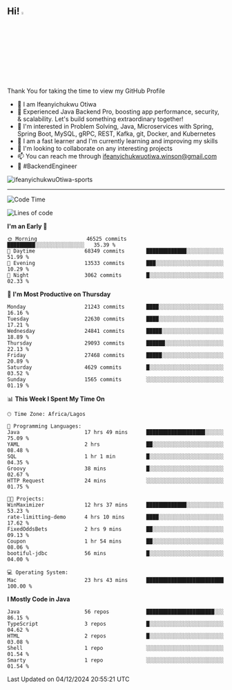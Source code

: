 <!-- BLOG-POST-LIST:START --><!-- BLOG-POST-LIST:END -->

## Hi! <img src="https://media.giphy.com/media/hvRJCLFzcasrR4ia7z/giphy.gif" width="4%"> 

Thank You for taking the time to view my GitHub Profile

- 👋 I am Ifeanyichukwu Otiwa
- 🚀 Experienced Java Backend Pro, boosting app performance, security, & scalability. Let's build something extraordinary together!
- 👀 I'm interested in Problem Solving, Java, Microservices with Spring, Spring Boot, MySQL, gRPC, REST, Kafka, git, Docker, and Kubernetes
- 🌱 I am a fast learner and I'm currently learning and improving my skills
- 💞️ I'm looking to collaborate on any interesting projects
- 📫 You can reach me through ifeanyichukwuotiwa.winson@gmail.com
- 🚀 #BackendEngineer

<p align="left" marginTop="10px"> <img src="https://komarev.com/ghpvc/?username=ifeanyichukwuOtiwa-sports&label=Profile%20views&color=0e75b6&style=for-the-badge" alt="ifeanyichukwuOtiwa-sports" /> </p>

***

<!--START_SECTION:waka-->
![Code Time](http://img.shields.io/badge/Code%20Time-3%2C190%20hrs%2014%20mins-blue)

![Lines of code](https://img.shields.io/badge/From%20Hello%20World%20I%27ve%20Written-32.8%20million%20lines%20of%20code-blue)

**I'm an Early 🐤** 

```text
🌞 Morning                46525 commits       █████████░░░░░░░░░░░░░░░░   35.39 % 
🌆 Daytime                68349 commits       █████████████░░░░░░░░░░░░   51.99 % 
🌃 Evening                13533 commits       ███░░░░░░░░░░░░░░░░░░░░░░   10.29 % 
🌙 Night                  3062 commits        █░░░░░░░░░░░░░░░░░░░░░░░░   02.33 % 
```
📅 **I'm Most Productive on Thursday** 

```text
Monday                   21243 commits       ████░░░░░░░░░░░░░░░░░░░░░   16.16 % 
Tuesday                  22630 commits       ████░░░░░░░░░░░░░░░░░░░░░   17.21 % 
Wednesday                24841 commits       █████░░░░░░░░░░░░░░░░░░░░   18.89 % 
Thursday                 29093 commits       ██████░░░░░░░░░░░░░░░░░░░   22.13 % 
Friday                   27468 commits       █████░░░░░░░░░░░░░░░░░░░░   20.89 % 
Saturday                 4629 commits        █░░░░░░░░░░░░░░░░░░░░░░░░   03.52 % 
Sunday                   1565 commits        ░░░░░░░░░░░░░░░░░░░░░░░░░   01.19 % 
```


📊 **This Week I Spent My Time On** 

```text
🕑︎ Time Zone: Africa/Lagos

💬 Programming Languages: 
Java                     17 hrs 49 mins      ███████████████████░░░░░░   75.09 % 
YAML                     2 hrs               ██░░░░░░░░░░░░░░░░░░░░░░░   08.48 % 
SQL                      1 hr 1 min          █░░░░░░░░░░░░░░░░░░░░░░░░   04.35 % 
Groovy                   38 mins             █░░░░░░░░░░░░░░░░░░░░░░░░   02.67 % 
HTTP Request             24 mins             ░░░░░░░░░░░░░░░░░░░░░░░░░   01.75 % 

🐱‍💻 Projects: 
WinMaximizer             12 hrs 37 mins      █████████████░░░░░░░░░░░░   53.23 % 
rate-limitting-demo      4 hrs 10 mins       ████░░░░░░░░░░░░░░░░░░░░░   17.62 % 
FixedOddsBets            2 hrs 9 mins        ██░░░░░░░░░░░░░░░░░░░░░░░   09.13 % 
Coupon                   1 hr 54 mins        ██░░░░░░░░░░░░░░░░░░░░░░░   08.06 % 
bootiful-jdbc            56 mins             █░░░░░░░░░░░░░░░░░░░░░░░░   04.00 % 

💻 Operating System: 
Mac                      23 hrs 43 mins      █████████████████████████   100.00 % 
```

**I Mostly Code in Java** 

```text
Java                     56 repos            ██████████████████████░░░   86.15 % 
TypeScript               3 repos             █░░░░░░░░░░░░░░░░░░░░░░░░   04.62 % 
HTML                     2 repos             █░░░░░░░░░░░░░░░░░░░░░░░░   03.08 % 
Shell                    1 repo              ░░░░░░░░░░░░░░░░░░░░░░░░░   01.54 % 
Smarty                   1 repo              ░░░░░░░░░░░░░░░░░░░░░░░░░   01.54 % 
```




 Last Updated on 04/12/2024 20:55:21 UTC
<!--END_SECTION:waka-->

<!--
<p align="center">
![trophy](https://github-profile-trophy.vercel.app/?username=ifeanyichukwuOtiwa-sports&theme=onedark) (https://github.com/ryo-ma/github-profile-trophy)
</p>
-->

<!---
ifeanyi-otiwa/ifeanyi-otiwa is a ✨ special ✨ repository because its `README.md` (this file) appears on your GitHub profile.
You can click the Preview link to take a look at your changes.
--->
